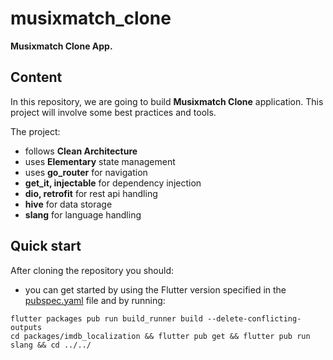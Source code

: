 # musixmatch_clone

**Musixmatch Clone App.**

## Content

In this repository, we are going to build **Musixmatch Clone** application. This project will involve some best practices and tools.

The project:
- follows **Clean Architecture**  
- uses **Elementary** state management
- uses **go_router** for navigation
- **get_it, injectable** for dependency injection
- **dio, retrofit** for rest api handling
- **hive** for data storage
- **slang** for language handling

## Quick start

After cloning the repository you should:
- you can get started by using the Flutter version specified in
the [pubspec.yaml](pubspec.yaml) file and by running:

```
flutter packages pub run build_runner build --delete-conflicting-outputs
cd packages/imdb_localization && flutter pub get && flutter pub run slang && cd ../../
```
